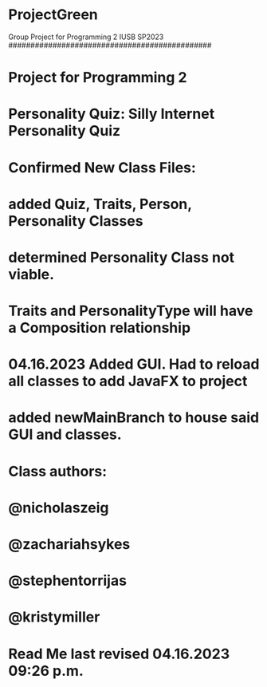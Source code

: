 # ProjectGreen


Group Project for Programming 2 IUSB SP2023
##############################################
# Project for Programming 2
#
#
# Personality Quiz: Silly Internet Personality Quiz
#
# 
# 
# 
#
# Confirmed New Class Files:
#
# added Quiz, Traits, Person, Personality Classes 
# determined Personality Class not viable.  
# Traits and PersonalityType will have a Composition relationship
# 04.16.2023 Added GUI.  Had to reload all classes to add JavaFX to project
# added newMainBranch to house said GUI and classes.
#
# Class authors:
# @nicholaszeig
# @zachariahsykes
# @stephentorrijas
# @kristymiller
#
#
# Read Me last revised 04.16.2023 09:26 p.m.          
